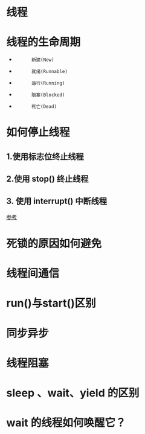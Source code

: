 # 线程

# 线程的生命周期

*			新建(New)
*			就绪(Runnable)
*			运行(Running)
*			阻塞(Blocked)
*			死亡(Dead)

# 如何停止线程

## 1.使用标志位终止线程

## 2.使用 stop() 终止线程

## 3. 使用 interrupt() 中断线程

[参考](https://www.cnblogs.com/liyutian/p/10196044.html)

# 死锁的原因如何避免

# 线程间通信

# run()与start()区别

# 同步异步

# 线程阻塞

# sleep 、wait、yield 的区别

# wait 的线程如何唤醒它？